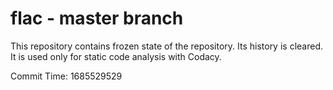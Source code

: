 # flac - master branch

This repository contains frozen state of the repository.
Its history is cleared. It is used only for static code
analysis with Codacy.

Commit Time: 1685529529